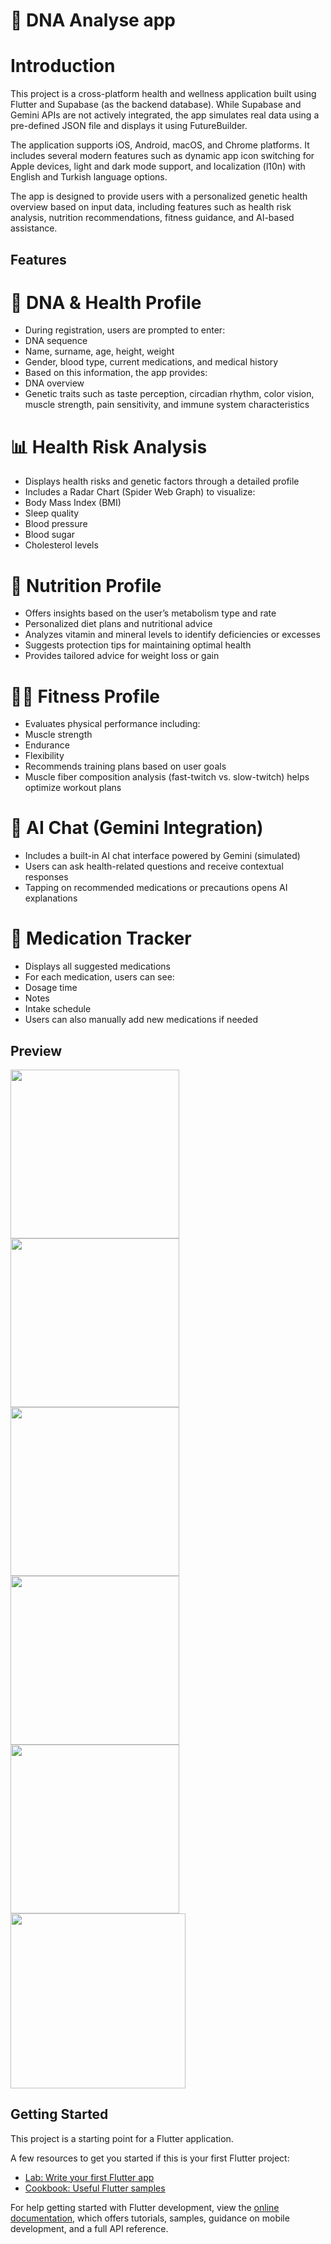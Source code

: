 # 🧬 DNA Analyse app

# Introduction

This project is a cross-platform health and wellness application built using Flutter and Supabase (as the backend database). While Supabase and Gemini APIs are not actively integrated, the app simulates real data using a pre-defined JSON file and displays it using FutureBuilder.

The application supports iOS, Android, macOS, and Chrome platforms. It includes several modern features such as dynamic app icon switching for Apple devices, light and dark mode support, and localization (l10n) with English and Turkish language options.

The app is designed to provide users with a personalized genetic health overview based on input data, including features such as health risk analysis, nutrition recommendations, fitness guidance, and AI-based assistance.

## Features

# 🧬 DNA & Health Profile

- During registration, users are prompted to enter:
- DNA sequence
- Name, surname, age, height, weight
- Gender, blood type, current medications, and medical history
- Based on this information, the app provides:
- DNA overview
- Genetic traits such as taste perception, circadian rhythm, color vision, muscle strength, pain sensitivity, and immune system characteristics

# 📊 Health Risk Analysis

- Displays health risks and genetic factors through a detailed profile
- Includes a Radar Chart (Spider Web Graph) to visualize:
- Body Mass Index (BMI)
- Sleep quality
- Blood pressure
- Blood sugar
- Cholesterol levels

# 🥗 Nutrition Profile

- Offers insights based on the user’s metabolism type and rate
- Personalized diet plans and nutritional advice
- Analyzes vitamin and mineral levels to identify deficiencies or excesses
- Suggests protection tips for maintaining optimal health
- Provides tailored advice for weight loss or gain

# 🏋️‍♂️ Fitness Profile

- Evaluates physical performance including:
- Muscle strength
- Endurance
- Flexibility
- Recommends training plans based on user goals
- Muscle fiber composition analysis (fast-twitch vs. slow-twitch) helps optimize workout plans

# 🤖 AI Chat (Gemini Integration)

- Includes a built-in AI chat interface powered by Gemini (simulated)
- Users can ask health-related questions and receive contextual responses
- Tapping on recommended medications or precautions opens AI explanations

# 💊 Medication Tracker

- Displays all suggested medications
- For each medication, users can see:
- Dosage time
- Notes
- Intake schedule
- Users can also manually add new medications if needed

## Preview

<p>
<img src="assets/Preview/image1.jpeg" width="270"/> <img src="assets/Preview/image2.jpeg" width="270"/>
<img src="assets/Preview/image3.jpeg" width="270"/> <img src="assets/Preview/image4.jpeg" width="270"/>
<img src="assets/Preview/image5.jpeg" width="270"/> <img src="assets/Preview/image6.jpeg" width="280"/>
</p>

## Getting Started

This project is a starting point for a Flutter application.

A few resources to get you started if this is your first Flutter project:

- [Lab: Write your first Flutter app](https://docs.flutter.dev/get-started/codelab)
- [Cookbook: Useful Flutter samples](https://docs.flutter.dev/cookbook)

For help getting started with Flutter development, view the
[online documentation](https://docs.flutter.dev/), which offers tutorials,
samples, guidance on mobile development, and a full API reference.

